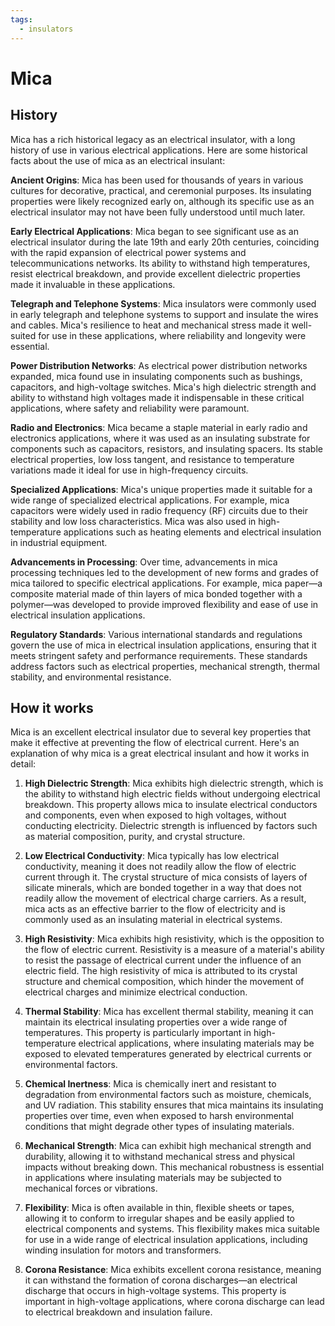 ```yaml
---
tags:
  - insulators
---
```


# Mica

## History

Mica has a rich historical legacy as an electrical insulator, with a long history of use in various electrical applications. Here are some historical facts about the use of mica as an electrical insulant:

**Ancient Origins**: Mica has been used for thousands of years in various cultures for decorative, practical, and ceremonial purposes. Its insulating properties were likely recognized early on, although its specific use as an electrical insulator may not have been fully understood until much later.

**Early Electrical Applications**: Mica began to see significant use as an electrical insulator during the late 19th and early 20th centuries, coinciding with the rapid expansion of electrical power systems and telecommunications networks. Its ability to withstand high temperatures, resist electrical breakdown, and provide excellent dielectric properties made it invaluable in these applications.

**Telegraph and Telephone Systems**: Mica insulators were commonly used in early telegraph and telephone systems to support and insulate the wires and cables. Mica's resilience to heat and mechanical stress made it well-suited for use in these applications, where reliability and longevity were essential.

**Power Distribution Networks**: As electrical power distribution networks expanded, mica found use in insulating components such as bushings, capacitors, and high-voltage switches. Mica's high dielectric strength and ability to withstand high voltages made it indispensable in these critical applications, where safety and reliability were paramount.

**Radio and Electronics**: Mica became a staple material in early radio and electronics applications, where it was used as an insulating substrate for components such as capacitors, resistors, and insulating spacers. Its stable electrical properties, low loss tangent, and resistance to temperature variations made it ideal for use in high-frequency circuits.

**Specialized Applications**: Mica's unique properties made it suitable for a wide range of specialized electrical applications. For example, mica capacitors were widely used in radio frequency (RF) circuits due to their stability and low loss characteristics. Mica was also used in high-temperature applications such as heating elements and electrical insulation in industrial equipment.

**Advancements in Processing**: Over time, advancements in mica processing techniques led to the development of new forms and grades of mica tailored to specific electrical applications. For example, mica paper—a composite material made of thin layers of mica bonded together with a polymer—was developed to provide improved flexibility and ease of use in electrical insulation applications.

**Regulatory Standards**: Various international standards and regulations govern the use of mica in electrical insulation applications, ensuring that it meets stringent safety and performance requirements. These standards address factors such as electrical properties, mechanical strength, thermal stability, and environmental resistance.

## How it works

Mica is an excellent electrical insulator due to several key properties that make it effective at preventing the flow of electrical current. Here's an explanation of why mica is a great electrical insulant and how it works in detail:

1. **High Dielectric Strength**: Mica exhibits high dielectric strength, which is the ability to withstand high electric fields without undergoing electrical breakdown. This property allows mica to insulate electrical conductors and components, even when exposed to high voltages, without conducting electricity. Dielectric strength is influenced by factors such as material composition, purity, and crystal structure.

2. **Low Electrical Conductivity**: Mica typically has low electrical conductivity, meaning it does not readily allow the flow of electric current through it. The crystal structure of mica consists of layers of silicate minerals, which are bonded together in a way that does not readily allow the movement of electrical charge carriers. As a result, mica acts as an effective barrier to the flow of electricity and is commonly used as an insulating material in electrical systems.

3. **High Resistivity**: Mica exhibits high resistivity, which is the opposition to the flow of electric current. Resistivity is a measure of a material's ability to resist the passage of electrical current under the influence of an electric field. The high resistivity of mica is attributed to its crystal structure and chemical composition, which hinder the movement of electrical charges and minimize electrical conduction.

4. **Thermal Stability**: Mica has excellent thermal stability, meaning it can maintain its electrical insulating properties over a wide range of temperatures. This property is particularly important in high-temperature electrical applications, where insulating materials may be exposed to elevated temperatures generated by electrical currents or environmental factors.

5. **Chemical Inertness**: Mica is chemically inert and resistant to degradation from environmental factors such as moisture, chemicals, and UV radiation. This stability ensures that mica maintains its insulating properties over time, even when exposed to harsh environmental conditions that might degrade other types of insulating materials.

6. **Mechanical Strength**: Mica can exhibit high mechanical strength and durability, allowing it to withstand mechanical stress and physical impacts without breaking down. This mechanical robustness is essential in applications where insulating materials may be subjected to mechanical forces or vibrations.

7. **Flexibility**: Mica is often available in thin, flexible sheets or tapes, allowing it to conform to irregular shapes and be easily applied to electrical components and systems. This flexibility makes mica suitable for use in a wide range of electrical insulation applications, including winding insulation for motors and transformers.

8. **Corona Resistance**: Mica exhibits excellent corona resistance, meaning it can withstand the formation of corona discharges—an electrical discharge that occurs in high-voltage systems. This property is important in high-voltage applications, where corona discharge can lead to electrical breakdown and insulation failure.
